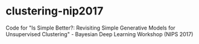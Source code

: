 # clustering-nip2017
Code for "Is Simple Better?: Revisiting Simple Generative Models for Unsupervised Clustering" - Bayesian Deep Learning Workshop (NIPS 2017)
